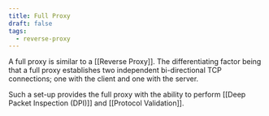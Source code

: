 ```yaml
---
title: Full Proxy
draft: false
tags:
  - reverse-proxy
---
```

A full proxy is similar to a [[Reverse Proxy]]. The differentiating factor being that a full proxy establishes two independent bi-directional TCP connections; one with the client and one with the server.

Such a set-up provides the full proxy with the ability to perform [[Deep Packet Inspection (DPI)]] and [[Protocol Validation]].
